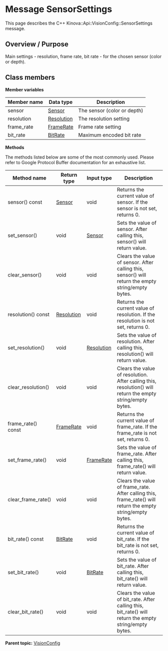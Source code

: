 # Message SensorSettings

This page describes the C++ Kinova::Api::VisionConfig::SensorSettings message.

## Overview / Purpose

Main settings - resolution, frame rate, bit rate - for the chosen sensor \(color or depth\).

## Class members

 **Member variables** 

|Member name|Data type|Description|
|-----------|---------|-----------|
|sensor| [Sensor](enm_VisionConfig_Sensor.md#)|The sensor \(color or depth\)|
|resolution| [Resolution](enm_VisionConfig_Resolution.md#)|The resolution setting|
|frame\_rate| [FrameRate](enm_VisionConfig_FrameRate.md#)|Frame rate setting|
|bit\_rate| [BitRate](enm_VisionConfig_BitRate.md#)|Maximum encoded bit rate|

 **Methods** 

The methods listed below are some of the most commonly used. Please refer to Google Protocol Buffer documentation for an exhaustive list.

|Method name|Return type|Input type|Description|
|-----------|-----------|----------|-----------|
|sensor\(\) const| [Sensor](enm_VisionConfig_Sensor.md#)|void|Returns the current value of sensor. If the sensor is not set, returns 0.|
|set\_sensor\(\)|void| [Sensor](enm_VisionConfig_Sensor.md#)|Sets the value of sensor. After calling this, sensor\(\) will return value.|
|clear\_sensor\(\)|void|void|Clears the value of sensor. After calling this, sensor\(\) will return the empty string/empty bytes.|
|resolution\(\) const| [Resolution](enm_VisionConfig_Resolution.md#)|void|Returns the current value of resolution. If the resolution is not set, returns 0.|
|set\_resolution\(\)|void| [Resolution](enm_VisionConfig_Resolution.md#)|Sets the value of resolution. After calling this, resolution\(\) will return value.|
|clear\_resolution\(\)|void|void|Clears the value of resolution. After calling this, resolution\(\) will return the empty string/empty bytes.|
|frame\_rate\(\) const| [FrameRate](enm_VisionConfig_FrameRate.md#)|void|Returns the current value of frame\_rate. If the frame\_rate is not set, returns 0.|
|set\_frame\_rate\(\)|void| [FrameRate](enm_VisionConfig_FrameRate.md#)|Sets the value of frame\_rate. After calling this, frame\_rate\(\) will return value.|
|clear\_frame\_rate\(\)|void|void|Clears the value of frame\_rate. After calling this, frame\_rate\(\) will return the empty string/empty bytes.|
|bit\_rate\(\) const| [BitRate](enm_VisionConfig_BitRate.md#)|void|Returns the current value of bit\_rate. If the bit\_rate is not set, returns 0.|
|set\_bit\_rate\(\)|void| [BitRate](enm_VisionConfig_BitRate.md#)|Sets the value of bit\_rate. After calling this, bit\_rate\(\) will return value.|
|clear\_bit\_rate\(\)|void|void|Clears the value of bit\_rate. After calling this, bit\_rate\(\) will return the empty string/empty bytes.|

**Parent topic:** [VisionConfig](../references/summary_VisionConfig.md)

